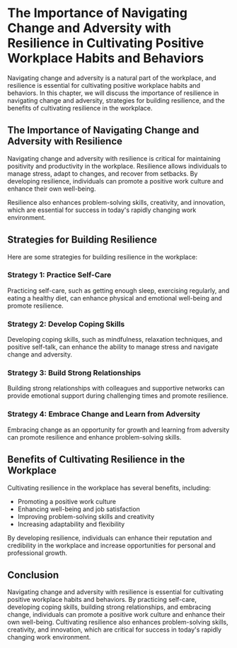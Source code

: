 The Importance of Navigating Change and Adversity with Resilience in Cultivating Positive Workplace Habits and Behaviors
====================================================================================================================================================================================

Navigating change and adversity is a natural part of the workplace, and resilience is essential for cultivating positive workplace habits and behaviors. In this chapter, we will discuss the importance of resilience in navigating change and adversity, strategies for building resilience, and the benefits of cultivating resilience in the workplace.

The Importance of Navigating Change and Adversity with Resilience
-----------------------------------------------------------------

Navigating change and adversity with resilience is critical for maintaining positivity and productivity in the workplace. Resilience allows individuals to manage stress, adapt to changes, and recover from setbacks. By developing resilience, individuals can promote a positive work culture and enhance their own well-being.

Resilience also enhances problem-solving skills, creativity, and innovation, which are essential for success in today's rapidly changing work environment.

Strategies for Building Resilience
----------------------------------

Here are some strategies for building resilience in the workplace:

### Strategy 1: Practice Self-Care

Practicing self-care, such as getting enough sleep, exercising regularly, and eating a healthy diet, can enhance physical and emotional well-being and promote resilience.

### Strategy 2: Develop Coping Skills

Developing coping skills, such as mindfulness, relaxation techniques, and positive self-talk, can enhance the ability to manage stress and navigate change and adversity.

### Strategy 3: Build Strong Relationships

Building strong relationships with colleagues and supportive networks can provide emotional support during challenging times and promote resilience.

### Strategy 4: Embrace Change and Learn from Adversity

Embracing change as an opportunity for growth and learning from adversity can promote resilience and enhance problem-solving skills.

Benefits of Cultivating Resilience in the Workplace
---------------------------------------------------

Cultivating resilience in the workplace has several benefits, including:

* Promoting a positive work culture
* Enhancing well-being and job satisfaction
* Improving problem-solving skills and creativity
* Increasing adaptability and flexibility

By developing resilience, individuals can enhance their reputation and credibility in the workplace and increase opportunities for personal and professional growth.

Conclusion
----------

Navigating change and adversity with resilience is essential for cultivating positive workplace habits and behaviors. By practicing self-care, developing coping skills, building strong relationships, and embracing change, individuals can promote a positive work culture and enhance their own well-being. Cultivating resilience also enhances problem-solving skills, creativity, and innovation, which are critical for success in today's rapidly changing work environment.
